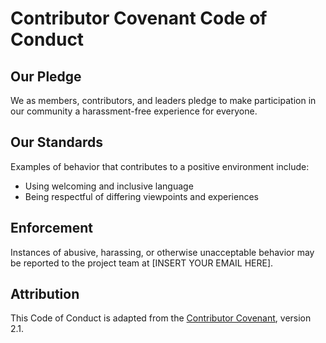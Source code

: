 # Contributor Covenant Code of Conduct

## Our Pledge
We as members, contributors, and leaders pledge to make participation in our community a harassment-free experience for everyone.

## Our Standards
Examples of behavior that contributes to a positive environment include:
- Using welcoming and inclusive language
- Being respectful of differing viewpoints and experiences

## Enforcement
Instances of abusive, harassing, or otherwise unacceptable behavior may be reported to the project team at [INSERT YOUR EMAIL HERE].

## Attribution
This Code of Conduct is adapted from the [Contributor Covenant](https://www.contributor-covenant.org), version 2.1.
